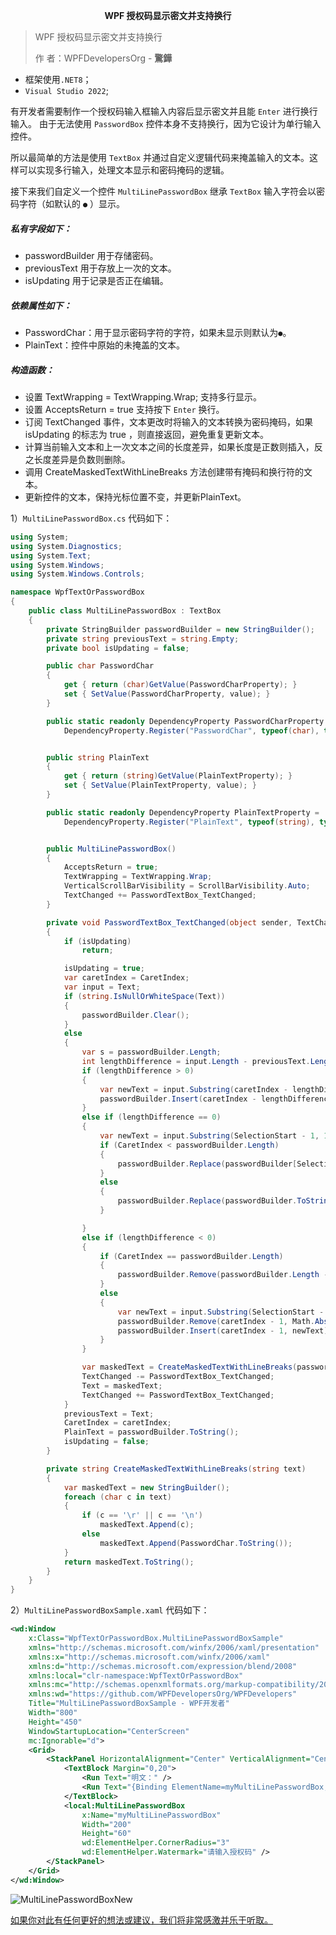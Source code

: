 <span style="display:block;text-align:center;">  **WPF 授权码显示密文并支持换行**</span> 
> WPF 授权码显示密文并支持换行
>
> 作 者：WPFDevelopersOrg - **驚鏵**

- 框架使用`.NET8`；
- `Visual Studio 2022`;


有开发者需要制作一个授权码输入框输入内容后显示密文并且能 `Enter` 进行换行输入。
由于无法使用 `PasswordBox` 控件本身不支持换行，因为它设计为单行输入控件。

所以最简单的方法是使用 `TextBox` 并通过自定义逻辑代码来掩盖输入的文本。这样可以实现多行输入，处理文本显示和密码掩码的逻辑。

接下来我们自定义一个控件 `MultiLinePasswordBox` 继承 `TextBox` 输入字符会以密码字符（如默认的 `●` ）显示。

##### 私有字段如下：
  - passwordBuilder 用于存储密码。
  - previousText 用于存放上一次的文本。
  - isUpdating 用于记录是否正在编辑。
  
##### 依赖属性如下：
  - PasswordChar：用于显示密码字符的字符，如果未显示则默认为`●`。
  - PlainText：控件中原始的未掩盖的文本。
  
##### 构造函数：
  - 设置 TextWrapping = TextWrapping.Wrap; 支持多行显示。
  - 设置 AcceptsReturn = true 支持按下 `Enter` 换行。
  - 订阅 TextChanged 事件，文本更改时将输入的文本转换为密码掩码，如果 isUpdating 的标志为 true ，则直接返回，避免重复更新文本。
  - 计算当前输入文本和上一次文本之间的长度差异，如果长度是正数则插入，反之长度差异是负数则删除。
  - 调用 CreateMaskedTextWithLineBreaks 方法创建带有掩码和换行符的文本。
  - 更新控件的文本，保持光标位置不变，并更新PlainText。

1）`MultiLinePasswordBox.cs` 代码如下：
~~~c#
using System;
using System.Diagnostics;
using System.Text;
using System.Windows;
using System.Windows.Controls;

namespace WpfTextOrPasswordBox
{
    public class MultiLinePasswordBox : TextBox
    {
        private StringBuilder passwordBuilder = new StringBuilder();
        private string previousText = string.Empty;
        private bool isUpdating = false;

        public char PasswordChar
        {
            get { return (char)GetValue(PasswordCharProperty); }
            set { SetValue(PasswordCharProperty, value); }
        }

        public static readonly DependencyProperty PasswordCharProperty =
            DependencyProperty.Register("PasswordChar", typeof(char), typeof(MultiLinePasswordBox), new PropertyMetadata('●'));


        public string PlainText
        {
            get { return (string)GetValue(PlainTextProperty); }
            set { SetValue(PlainTextProperty, value); }
        }

        public static readonly DependencyProperty PlainTextProperty =
            DependencyProperty.Register("PlainText", typeof(string), typeof(MultiLinePasswordBox), new PropertyMetadata(string.Empty));


        public MultiLinePasswordBox()
        {
            AcceptsReturn = true;
            TextWrapping = TextWrapping.Wrap;
            VerticalScrollBarVisibility = ScrollBarVisibility.Auto;
            TextChanged += PasswordTextBox_TextChanged;
        }

        private void PasswordTextBox_TextChanged(object sender, TextChangedEventArgs e)
        {
            if (isUpdating)
                return;

            isUpdating = true;
            var caretIndex = CaretIndex;
            var input = Text;
            if (string.IsNullOrWhiteSpace(Text))
            {
                passwordBuilder.Clear();
            }
            else
            {
                var s = passwordBuilder.Length;
                int lengthDifference = input.Length - previousText.Length;
                if (lengthDifference > 0)
                {
                    var newText = input.Substring(caretIndex - lengthDifference, lengthDifference);
                    passwordBuilder.Insert(caretIndex - lengthDifference, newText);
                }
                else if (lengthDifference == 0)
                {
                    var newText = input.Substring(SelectionStart - 1, 1);
                    if (CaretIndex < passwordBuilder.Length)
                    {
                        passwordBuilder.Replace(passwordBuilder[SelectionStart - 1], newText.Last());
                    }
                    else
                    {
                        passwordBuilder.Replace(passwordBuilder.ToString().Last(), input.Last());
                    }

                }
                else if (lengthDifference < 0)
                {
                    if (CaretIndex == passwordBuilder.Length)
                    {
                        passwordBuilder.Remove(passwordBuilder.Length - 1, 1);
                    }
                    else
                    {
                        var newText = input.Substring(SelectionStart - 1, 1);
                        passwordBuilder.Remove(caretIndex - 1, Math.Abs(lengthDifference) + 1);
                        passwordBuilder.Insert(caretIndex - 1, newText);
                    }
                }

                var maskedText = CreateMaskedTextWithLineBreaks(passwordBuilder.ToString());
                TextChanged -= PasswordTextBox_TextChanged;
                Text = maskedText;
                TextChanged += PasswordTextBox_TextChanged;
            }
            previousText = Text;
            CaretIndex = caretIndex;
            PlainText = passwordBuilder.ToString();
            isUpdating = false;
        }

        private string CreateMaskedTextWithLineBreaks(string text)
        {
            var maskedText = new StringBuilder();
            foreach (char c in text)
            {
                if (c == '\r' || c == '\n')
                    maskedText.Append(c);
                else
                    maskedText.Append(PasswordChar.ToString());
            }
            return maskedText.ToString();
        }
    }
}
~~~~
2）`MultiLinePasswordBoxSample.xaml` 代码如下：
~~~xml
<wd:Window
    x:Class="WpfTextOrPasswordBox.MultiLinePasswordBoxSample"
    xmlns="http://schemas.microsoft.com/winfx/2006/xaml/presentation"
    xmlns:x="http://schemas.microsoft.com/winfx/2006/xaml"
    xmlns:d="http://schemas.microsoft.com/expression/blend/2008"
    xmlns:local="clr-namespace:WpfTextOrPasswordBox"
    xmlns:mc="http://schemas.openxmlformats.org/markup-compatibility/2006"
    xmlns:wd="https://github.com/WPFDevelopersOrg/WPFDevelopers"
    Title="MultiLinePasswordBoxSample - WPF开发者"
    Width="800"
    Height="450"
    WindowStartupLocation="CenterScreen"
    mc:Ignorable="d">
    <Grid>
        <StackPanel HorizontalAlignment="Center" VerticalAlignment="Center">
            <TextBlock Margin="0,20">
                <Run Text="明文：" />
                <Run Text="{Binding ElementName=myMultiLinePasswordBox, Path=PlainText}" />
            </TextBlock>
            <local:MultiLinePasswordBox
                x:Name="myMultiLinePasswordBox"
                Width="200"
                Height="60"
                wd:ElementHelper.CornerRadius="3"
                wd:ElementHelper.Watermark="请输入授权码" />
        </StackPanel>
    </Grid>
</wd:Window>

~~~

![MultiLinePasswordBoxNew](https://github.com/yanjinhuagood/MarkDown/assets/23089734/fa71e176-c3de-4e96-af2a-b3665dc27dc5)


[如果你对此有任何更好的想法或建议，我们将非常感激并乐于听取。](https://github.com/WPFDevelopersOrg/WPFDevelopers/issues/new)

